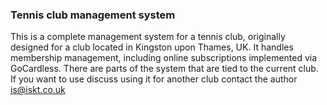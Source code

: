 ### Tennis club management system
This is a complete management system for a tennis club, originally designed for a club located in Kingston upon Thames, UK.
It handles membership management, including online subscriptions implemented via GoCardless.
There are parts of the system that are tied to the current club. If you want to use discuss using it for another club contact the author is@iskt.co.uk
